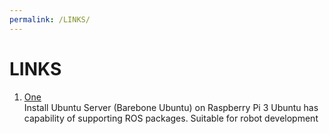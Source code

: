 ```yaml
---
permalink: /LINKS/
---
```


# LINKS
1. [One](https://ubuntu.com/tutorials/how-to-install-ubuntu-on-your-raspberry-pi#4-boot-ubuntu-server)<br>
Install Ubuntu Server (Barebone Ubuntu) on Raspberry Pi 3
Ubuntu has capability of supporting ROS packages. Suitable for robot development
